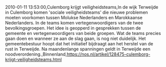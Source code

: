 2010-01-11 13:53:00,Culemborg krijgt veiligheidsteams,In de wijk Terweijde in Culemborg komen 'sociale veiligheidsteams' die nieuwe problemen moeten voorkomen tussen Molukse Nederlanders en Marokkaanse Nederlanders. In de teams komen vertegenwoordigers van de twee bevolkingsgroepen. Het idee is geopperd in gesprekken tussen de gemeente en vertegenwoordigers van beide groepen. Wat de teams precies gaan doen en wanneer ze aan de slag gaan, is nog niet duidelijk. Het gemeentebestuur hoopt dat het initiatief bijdraagt aan het herstel van de rust in Terweijde. Na maandenlange spanningen geldt in Terweijde een noodverordening.,Binnenland,https://nos.nl/artikel/128475-culemborg-krijgt-veiligheidsteams.html